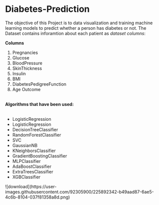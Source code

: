 # Diabetes-Prediction
The objective of this Project is to data visualization and training machine learning models to predict whether a person has diabetes or not.
The Dataset contains inforamtion about each patient as <i>dataset columns</i>:

<b>Columns</b>
<ol>
  <li>Pregnancies</li>
  <li>Glucose</li>
  <li>BloodPressure</li>
  <li>SkinThickness</li>
  <li>Insulin</li>
  <li>BMI</li>
  <li>DiabetesPedigreeFunction</li>
  <li>Age Outcome</li>
</ol>
<br>
<b>Algorithms that have been used:</b>
<br><br>
<ul>
  <li>LogisticRegression</li>
  <li>LogisticRegression</li>
  <li>DecisionTreeClassifier</li>
  <li>RandomForestClassifier</li>
  <li>SVC</li>
  <li>GaussianNB</li>
  <li>KNeighborsClassifier</li>
  <li>GradientBoostingClassifier</li>
  <li>MLPClassifier</li>
  <li>AdaBoostClassifier</li>
  <li>ExtraTreesClassifier</li>
  <li>XGBClassifier</li>
 </ul> 
![download](https://user-images.githubusercontent.com/92305900/225892342-b49aad87-6ae5-4c6b-8104-037f81358a8d.png)
